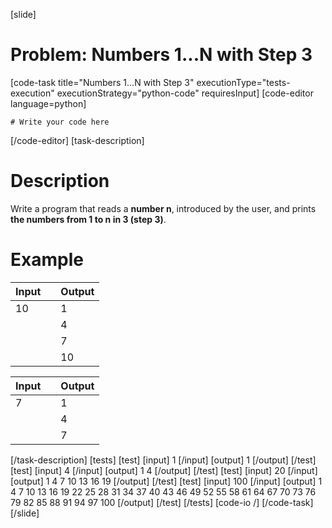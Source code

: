 [slide]
# Problem: Numbers 1...N with Step 3
[code-task title="Numbers 1...N with Step 3" executionType="tests-execution" executionStrategy="python-code" requiresInput]
[code-editor language=python]
```
# Write your code here
```
[/code-editor]
[task-description]
# Description

Write a program that reads a **number n**, introduced by the user, and prints **the numbers from 1 to n in 3 (step 3)**.

# Example

| **Input** | | **Output** |
| --- | --- | --- | 
| 10 | | 1 |
| | | 4 |
| | | 7 |
| | | 10 |


| **Input** | | **Output** |
| --- | --- | --- |
| 7| | 1|
| | | 4|
| | | 7|
[/task-description]
[tests]
[test]
[input]
1
[/input]
[output]
1
[/output]
[/test]
[test]
[input]
4
[/input]
[output]
1
4
[/output]
[/test]
[test]
[input]
20
[/input]
[output]
1
4
7
10
13
16
19
[/output]
[/test]
[test]
[input]
100
[/input]
[output]
1
4
7
10
13
16
19
22
25
28
31
34
37
40
43
46
49
52
55
58
61
64
67
70
73
76
79
82
85
88
91
94
97
100
[/output]
[/test]
[/tests]
[code-io /]
[/code-task]
[/slide]